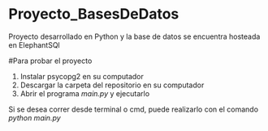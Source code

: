 # Proyecto_BasesDeDatos
 
Proyecto desarrollado en Python y la base de datos se encuentra hosteada en ElephantSQl

#Para probar el proyecto

1. Instalar psycopg2 en su computador
2. Descargar la carpeta del repositorio en su computador
3. Abrir el programa _main.py_ y ejecutarlo

 Si se desea correr desde terminal o cmd, puede realizarlo con el comando
  _python main.py_
